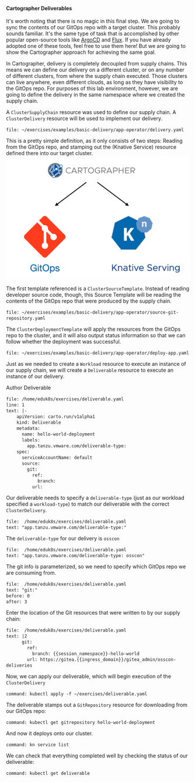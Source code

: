 #### Cartographer Deliverables

It's worth noting that there is no magic in this final step. We are going to sync the contents of our GitOps repo with a target cluster. This probably sounds familiar. It's the same type of task that is accomplished by other popular open-source tools like [ArgoCD](https://argoproj.github.io/cd/) and [Flux](https://fluxcd.io/). If you have already adopted one of these tools, feel free to use them here! But we are going to show the Cartographer approach for achieving the same goal.

In Cartographer, delivery is completely decoupled from supply chains. This means we can define our delivery on a different cluster, or on any number of different clusters, from where the supply chain executed. Those clusters can live anywhere, even different clouds, as long as they have visibility to the GitOps repo. For purposes of this lab environment, however, we are going to define the delivery in the same namespace where we created the supply chain.

A `ClusterSupplyChain` resource was used to define our supply chain. A `ClusterDelivery` resource will be used to implement our delivery.

```editor:open-file
file: ~/exercises/examples/basic-delivery/app-operator/delivery.yaml
```

This is a pretty simple definition, as it only consists of two steps: Reading from the GitOps repo, and stamping out the (Knative Service) resource defined there into our target cluster.
![Delivery](images/delivery.png)

The first template referenced is a `ClusterSourceTemplate`. Instead of reading developer source code, though, this Source Template will be reading the contents of the GitOps repo that were produced by the supply chain.

```editor:open-file
file: ~/exercises/examples/basic-delivery/app-operator/source-git-repository.yaml
```

The `ClusterDeploymentTemplate` will apply the resources from the GitOps repo to the cluster, and it will also output status information so that we can follow whether the deployment was successful.

```editor:open-file
file: ~/exercises/examples/basic-delivery/app-operator/deploy-app.yaml
```

Just as we needed to create a `Workload` resource to execute an instance of our supply chain, we will create a `Deliverable` resource to execute an instance of our delivery. 

Author Deliverable
```editor:insert-lines-before-line
file: /home/eduk8s/exercises/deliverable.yaml
line: 1
text: |-
    apiVersion: carto.run/v1alpha1
    kind: Deliverable
    metadata:
      name: hello-world-deployment
      labels:
        app.tanzu.vmware.com/deliverable-type:
    spec:
      serviceAccountName: default
      source:
        git:
          ref:
            branch:
          url:
```

Our deliverable needs to specify a `deliverable-type` (just as our workload specified a `workload-type`) to match our deliverable with the correct `ClusterDelivery`.

```editor:select-matching-text
file:  /home/eduk8s/exercises/deliverable.yaml
text: "app.tanzu.vmware.com/deliverable-type:"
```

The `deliverable-type` for our delivery is `osscon`

```editor:replace-text-selection
file:  /home/eduk8s/exercises/deliverable.yaml
text: "app.tanzu.vmware.com/deliverable-type: osscon"
```

The git info is parameterized, so we need to specify which GitOps repo we are consuming from.

```editor:select-matching-text
file:  /home/eduk8s/exercises/deliverable.yaml
text: "git:"
before: 0
after: 3
```

Enter the location of the Git resources that were written to by our supply chain:

```editor:replace-text-selection
file:  /home/eduk8s/exercises/deliverable.yaml
text: |2
      git:
        ref:
          branch: {{session_namespace}}-hello-world
        url: https://gitea.{{ingress_domain}}/gitea_admin/osscon-deliveries
```

Now, we can apply our deliverable, which will begin execution of the `ClusterDelivery`

```terminal:execute
command: kubectl apply -f ~/exercises/deliverable.yaml
```

The deliverable stamps out a `GitRepository` resource for downloading from our GitOps repo:

```terminal:execute
command: kubectl get gitrepository hello-world-deployment
```

And now it deploys onto our cluster.

```terminal:execute
command: kn service list
```

We can check that everything completed well by checking the status of our deliverable:

```terminal:execute
command: kubectl get deliverable
```
